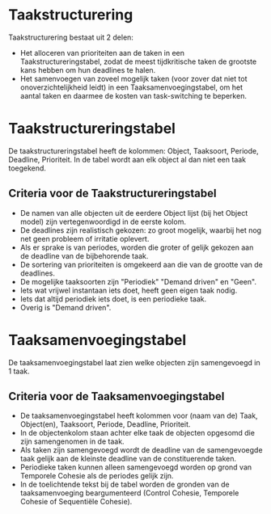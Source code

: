 # Taakstructurering
Taakstructurering bestaat uit 2 delen:
- Het alloceren van prioriteiten aan de taken in een Taakstructureringstabel, zodat de meest tijdkritische taken de grootste kans hebben om hun deadlines te halen.
- Het samenvoegen van zoveel mogelijk taken (voor zover dat niet tot onoverzichtelijkheid leidt) in een Taaksamenvoegingstabel, om het aantal taken en daarmee de kosten van task-switching te beperken.

# Taakstructureringstabel
De taakstructureringstabel heeft de kolommen: Object, Taaksoort, Periode, Deadline, Prioriteit. In de tabel wordt aan elk object al dan niet een taak toegekend.

## Criteria voor de Taakstructureringstabel
- De namen van alle objecten uit de eerdere Object lijst (bij het Object model) zijn vertegenwoordigd in de eerste kolom.
- De deadlines zijn realistisch gekozen: zo groot mogelijk, waarbij het nog net geen probleem of irritatie oplevert.
- Als er sprake is van periodes, worden die groter of gelijk gekozen aan de deadline van de bijbehorende taak.
- De sortering van prioriteiten is omgekeerd aan die van de grootte van de deadlines.
- De mogelijke taaksoorten zijn "Periodiek" "Demand driven" en "Geen".
- Iets wat vrijwel instantaan iets doet, heeft geen eigen taak nodig.
- Iets dat altijd periodiek iets doet, is een periodieke taak.
- Overig is "Demand driven".

# Taaksamenvoegingstabel
De taaksamenvoegingstabel laat zien welke objecten zijn samengevoegd in 1 taak.
## Criteria voor de Taaksamenvoegingstabel
- De taaksamenvoegingstabel heeft kolommen voor (naam van de) Taak, Object(en), Taaksoort, Periode, Deadline, Prioriteit.
- In de objectenkolom staan achter elke taak de objecten opgesomd die zijn samengenomen in de taak.
- Als taken zijn samengevoegd wordt de deadline van de samengevoegde taak gelijk aan de kleinste deadline van de constituerende taken.
- Periodieke taken kunnen alleen samengevoegd worden op grond van Temporele Cohesie als de periodes gelijk zijn.
- In de toelichtende tekst bij de tabel worden de gronden van de taaksamenvoeging beargumenteerd (Control Cohesie, Temporele Cohesie of Sequentiële Cohesie).